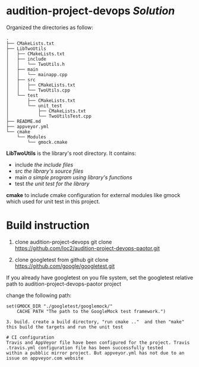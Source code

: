 # audition-project-devops *Solution*

Organized the directories as follow:

```script
.
├── CMakeLists.txt
├── LibTwoUtils
│   ├── CMakeLists.txt
│   ├── include
│   │   └── TwoUtils.h
│   ├── main
│   │   └── mainapp.cpp
│   ├── src 
│   │   ├── CMakeLists.txt
│   │   └── TwoUtils.cpp
│   └── test
│       ├── CMakeLists.txt
│       └── unit_test
│           ├── CMakeLists.txt
│           └── TwoUtilsTest.cpp
├── README.md
├── appveyor.yml
└── cmake
    └── Modules
        └── gmock.cmake
```        
        
**LibTwoUtils** is the library's root directory. It contains: 
* include _the include files_
* src _the library's source files_
* main _a simple program using library's functions_
* test _the unit test for the library_

**cmake** to include cmake configuration for external modules like gmock which used for unit test in this project. 


# Build instruction 
1. clone audition-project-devops
git clone https://github.com/loc2/audition-project-devops-paotor.git

2. clone googletest from github
git clone https://github.com/google/googletest.git

If you already have googletest on you file system, set the googletest relative path to audition-project-devops-paotor project

change the following path:
```script
set(GMOCK_DIR "./googletest/googlemock/"
    CACHE PATH "The path to the GoogleMock test framework.")

3. build. create a build directory, "run cmake .."  and then "make" this build the targets and run the unit test

# CI configuration 
Travis and AppVeyor file have been configured for the project. Travis .travis.yml configuration file has been successfully tested
within a pubblic mirror project. But appveyor.yml has not due to an issue on appveyor.com website  

```